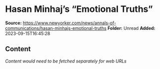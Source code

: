 # Hasan Minhaj’s “Emotional Truths”

**Source:** https://www.newyorker.com/news/annals-of-communications/hasan-minhajs-emotional-truths
**Folder:** Unread
**Added:** 2023-09-15T16:45:28




## Content
*Content would need to be fetched separately for web URLs*
